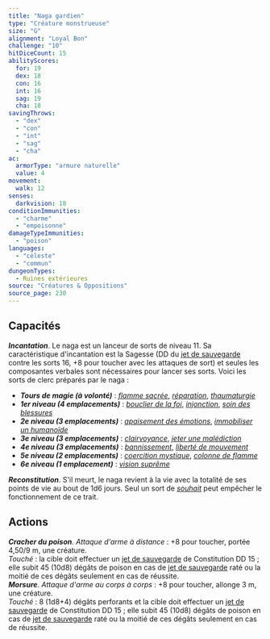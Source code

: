```yaml
---
title: "Naga gardien"
type: "Créature monstrueuse"
size: "G"
alignment: "Loyal Bon"
challenge: "10"
hitDiceCount: 15
abilityScores:
  for: 19
  dex: 18
  con: 16
  int: 16
  sag: 19
  cha: 18
savingThrows:
  - "dex"
  - "con"
  - "int"
  - "sag"
  - "cha"
ac:
  armorType: "armure naturelle"
  value: 4
movement:
  walk: 12
senses:
  darkvision: 18
conditionImmunities:
  - "charme"
  - "empoisonne"
damageTypeImmunities:
  - "poison"
languages:
  - "céleste"
  - "commun"
dungeonTypes:
  - Ruines extérieures
source: "Créatures & Oppositions"
source_page: 230
---
```

## Capacités
_**Incantation**_. Le naga est un lanceur de sorts de niveau 11. Sa caractéristique d'incantation est la Sagesse (DD du [jet de sauvegarde](/utiliser-les-caracteristiques/#jets-de-sauvegarde) contre les sorts 16, +8 pour toucher avec les attaques de sort) et seules les composantes verbales sont nécessaires pour lancer ses sorts. Voici les sorts de clerc préparés par le naga :
* _**Tours de magie (à volonté)**_ : [_flamme sacrée_](/grimoire/flamme-sacree/), [_réparation_](/grimoire/reparation/), [_thaumaturgie_](/grimoire/thaumaturgie/)
* _**1er niveau (4 emplacements)**_ : [_bouclier de la foi_](/grimoire/bouclier-de-la-foi/), [_injonction_](/grimoire/injonction/), [_soin des blessures_](/grimoire/soin-des-blessures/)
* _**2e niveau (3 emplacements)**_ : [_apaisement des émotions_](/grimoire/apaisement-des-emotions/), [_immobiliser un humanoïde_](/grimoire/immobiliser-un-humanoide/)
* _**3e niveau (3 emplacements)**_ : [_clairvoyance_](/grimoire/clairvoyance/), [_jeter une malédiction_](/grimoire/jeter-une-malediction/)
* _**4e niveau (3 emplacements)**_ : [_bannissement_](/grimoire/bannissement/), [_liberté de mouvement_](/grimoire/liberte-de-mouvement/)
* _**5e niveau (2 emplacements)**_ : [_coercition mystique_](/grimoire/coercition-mystique/), [_colonne de flamme_](/grimoire/colonne-de-flamme/)
* _**6e niveau (1 emplacement)**_ : [_vision suprême_](/grimoire/vision-supreme/)

_**Reconstitution**_. S'il meurt, le naga revient à la vie avec la totalité de ses points de vie au bout de 1d6 jours. Seul un sort de [_souhait_](/grimoire/souhait/) peut empêcher le fonctionnement de ce trait.

## Actions
_**Cracher du poison**_. _Attaque d'arme à distance_ : +8 pour toucher, portée 4,50/9 m, une créature.  
_Touché_ : la cible doit effectuer un [jet de sauvegarde](/utiliser-les-caracteristiques/#jets-de-sauvegarde) de Constitution DD 15 ; elle subit 45 (10d8) dégâts de poison en cas de [jet de sauvegarde](/utiliser-les-caracteristiques/#jets-de-sauvegarde) raté ou la moitié de ces dégâts seulement en cas de réussite.  
_**Morsure**_. _Attaque d'arme au corps à corps_ : +8 pour toucher, allonge 3 m, une créature.  
_Touché_ : 8 (1d8+4) dégâts perforants et la cible doit effectuer un [jet de sauvegarde](/utiliser-les-caracteristiques/#jets-de-sauvegarde) de Constitution DD 15 ; elle subit 45 (10d8) dégâts de poison en cas de [jet de sauvegarde](/utiliser-les-caracteristiques/#jets-de-sauvegarde) raté ou la moitié de ces dégâts seulement en cas de réussite.
